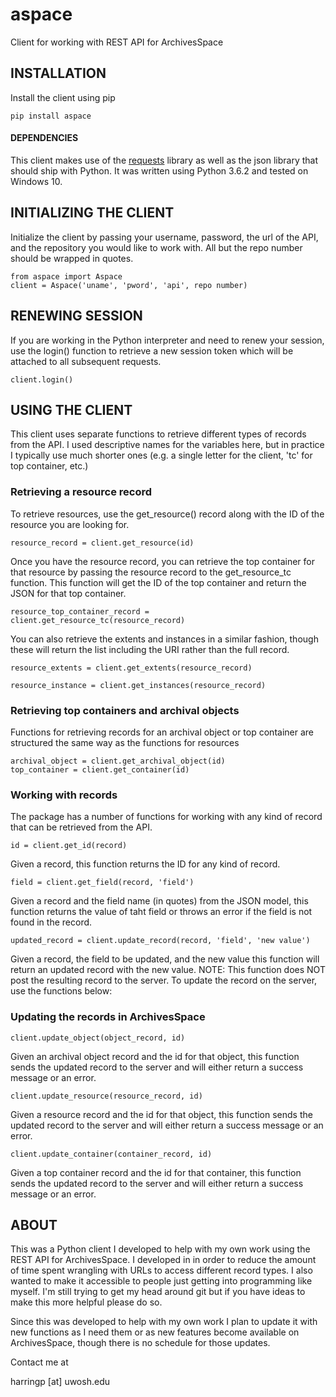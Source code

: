 # aspace
Client for working with REST API for ArchivesSpace



## INSTALLATION

Install the client using pip
```
pip install aspace
```

#### DEPENDENCIES
This client makes use of the [requests](http://docs.python-requests.org/en/master/) library as well as the json library that should ship with Python. It was written using Python 3.6.2 and tested on Windows 10.  

## INITIALIZING THE CLIENT

Initialize the client by passing your username, password, the url of the API, and the repository you would like to work with. All but the repo number should be wrapped in quotes. 

```
from aspace import Aspace
client = Aspace('uname', 'pword', 'api', repo number)
```		
## RENEWING SESSION 		
If you are working in the Python interpreter and need to renew your session, use the login() function to retrieve a new session token which will be attached to all subsequent requests.  	

```
client.login()
```

## USING THE CLIENT

This client uses separate functions to retrieve different types of records from the API. I used descriptive names for the variables here, but in practice I typically use much shorter ones (e.g. a single letter for the client, 'tc' for top container, etc.)

### Retrieving a resource record
To retrieve resources, use the get_resource() record along with the ID of the resource you are looking for.
```
resource_record = client.get_resource(id)

```
Once you have the resource record, you can retrieve the top container for that resource by passing the resource record to the get_resource_tc function. This function will get the ID of the top container and return the JSON for that top container.

```
resource_top_container_record = client.get_resource_tc(resource_record)
```
You can also retrieve the extents and instances in a similar fashion, though these will return the list including the URI rather than the full record.

```
resource_extents = client.get_extents(resource_record)

resource_instance = client.get_instances(resource_record)
```

### Retrieving top containers and archival objects

Functions for retrieving records for an archival object or top container are structured the same way as the functions for resources
```
archival_object = client.get_archival_object(id)
top_container = client.get_container(id)

```

### Working with records
The package has a number of functions for working with any kind of record that can be retrieved from the API.

```
id = client.get_id(record)
```
Given a record, this function returns the ID for any kind of record.

```
field = client.get_field(record, 'field')
```
Given a record and the field name (in quotes) from the JSON model, this function returns the value of taht field or throws an error if the field is not found in the record.

```
updated_record = client.update_record(record, 'field', 'new value')
```
Given a record, the field to be updated, and the new value this function will return an updated record with the new value. NOTE: This function does NOT post the resulting record to the server. To update the record on the server, use the functions below:

### Updating the records in ArchivesSpace 
```
client.update_object(object_record, id)
```
Given  an archival object record and the id for that object, this function sends the updated record to the server and will either return a success message or an error.

```
client.update_resource(resource_record, id)
```
Given a resource record and the id for that object, this function sends the updated record to the server and will either return a success message or an error.

```
client.update_container(container_record, id)
```
Given a top container record and the id for that container, this function sends the updated record to the server and will either return a success message or an error.

## ABOUT

This was a Python client I developed to help with my own work using the REST API for ArchivesSpace. I developed in in order to reduce the amount of time spent wrangling with URLs to access different record types. I also wanted to make it accessible to people just getting into programming like myself. I'm still trying to get my head around git but if you have ideas to make this more helpful please do so. 

Since this was developed to help with my own work I plan to update it with new functions as I need them or as new features become available on ArchivesSpace, though there is no schedule for those updates. 

Contact me at 

harringp [at] uwosh.edu
